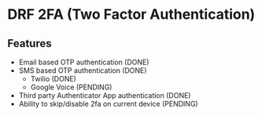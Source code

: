 # DRF 2FA (Two Factor Authentication)

## Features
- Email based OTP authentication (DONE)
- SMS based OTP authentication (DONE)
    - Twilio (DONE)
    - Google Voice (PENDING)
- Third party Authenticator App authentication (DONE)
- Ability to skip/disable 2fa on current device (PENDING)
